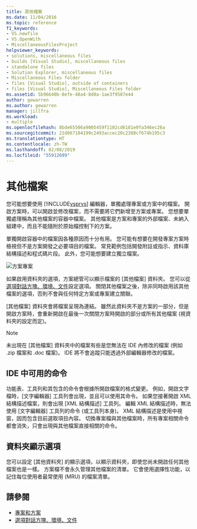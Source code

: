 ```yaml
---
title: 其他檔案
ms.date: 11/04/2016
ms.topic: reference
f1_keywords:
- VS.newfile
- VS.OpenWith
- MiscellaneousFilesProject
helpviewer_keywords:
- solutions, miscellaneous files
- builds [Visual Studio], miscellaneous files
- standalone files
- Solution Explorer, miscellaneous files
- Miscellaneous Files folder
- files [Visual Studio], outside of containers
- files [Visual Studio], Miscellaneous Files folder
ms.assetid: 5b96640b-8efe-48a4-8d0a-1ae3f9587e44
author: gewarren
ms.author: gewarren
manager: jillfra
ms.workload:
- multiple
ms.openlocfilehash: 8bde65506a9005459f1102cd6181e0fa346ec26a
ms.sourcegitcommit: 21d667104199c2493accec20c2388cf674b195c3
ms.translationtype: HT
ms.contentlocale: zh-TW
ms.lasthandoff: 02/08/2019
ms.locfileid: "55912699"
---
```

# <a name="miscellaneous-files"></a>其他檔案
您可能想要使用 [!INCLUDE[vsprvs](../../code-quality/includes/vsprvs_md.md)] 編輯器，單獨處理專案或方案中的檔案。 開啟方案時，可以開啟並修改檔案，而不需要將它們新增至方案或專案。 您想要單獨處理稱為其他檔案的容器中檔案。 其他檔案是方案和專案的外部檔案、未納入組建中，而且不能隨附於原始檔控制下的方案。

 單獨開啟容器中的檔案因各種原因而十分有用。 您可能有想要在開發專案方案時檢視但不是方案開發之必要項目的檔案。 常見範例包括開發附註或指示、資料庫結構描述和程式碼片段。 此外，您可能想要建立獨立檔案。

 ![方案專案](../../ide/reference/media/projects_solutions_misc.gif)

 如果啟用資料夾的選項，方案總管可以顯示檔案的 [其他檔案] 資料夾。 您可以從[選項對話方塊、環境、文件](../../ide/reference/documents-environment-options-dialog-box.md)設定選項。 關閉其他檔案之後，除非同時啟用該其他檔案的選項，否則不會與任何特定方案或專案建立關聯。

 [其他檔案] 資料夾會將檔案呈現為連結。 雖然此資料夾不是方案的一部分，但是開啟方案時，會重新開啟在最後一次關閉方案時開啟的部分或所有其他檔案 (視資料夾的設定而定)。

> [!NOTE]
> 未出現在 [其他檔案] 資料夾中的檔案有些是您無法在 IDE 內修改的檔案 (例如 .zip 檔案和 .doc 檔案)。 IDE 將不會追蹤只能透過外部編輯器修改的檔案。


## <a name="commands-available-in-the-ide"></a>IDE 中可用的命令
 功能表、工具列和其包含的命令會根據所開啟檔案的格式變更。 例如，開啟文字檔時，[文字編輯器] 工具列會出現，並且可以使用其命令。 如果您接著開啟 XML 結構描述檔案，則會出現 [XML 結構描述] 工具列。 編輯 XML 結構描述時，無法使用 [文字編輯器] 工具列的命令 (或工具列本身)。 XML 結構描述是使用中視窗，因而包含目前選取項目內容。 切換專案檔與其他檔案時，所有專案相關命令都會消失，只會出現與其他檔案直接相關的命令。

## <a name="folder-display-options"></a>資料夾顯示選項
 您可以設定 [其他資料夾] 的顯示選項，以顯示資料夾，即使您尚未開啟任何其他檔案也是一樣。 方案檔不會永久管理其他檔案的清單。 它會使用選擇性功能，以記住每位使用者最常使用 (MRU) 的檔案清單。

## <a name="see-also"></a>請參閱

- [專案和方案](../../ide/solutions-and-projects-in-visual-studio.md)
- [選項對話方塊、環境、文件](../../ide/reference/documents-environment-options-dialog-box.md)